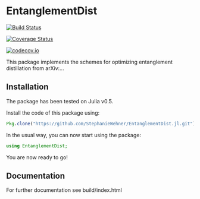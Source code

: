 # EntanglementDist

[![Build Status](https://travis-ci.org/StephanieWehner/EntanglementDist.jl.svg?branch=master)](https://travis-ci.org/StephanieWehner/EntanglementDist.jl)

[![Coverage Status](https://coveralls.io/repos/StephanieWehner/EntanglementDist.jl/badge.svg?branch=master&service=github)](https://coveralls.io/github/StephanieWehner/EntanglementDist.jl?branch=master)

[![codecov.io](http://codecov.io/github/StephanieWehner/EntanglementDist.jl/coverage.svg?branch=master)](http://codecov.io/github/StephanieWehner/EntanglementDist.jl?branch=master)

This package implements the schemes for optimizing entanglement distillation from arXiv:...

## Installation
The package has been tested on Julia v0.5.

Install the code of this package using: 
```julia
Pkg.clone("https://github.com/StephanieWehner/EntanglementDist.jl.git")
```

In the usual way, you can now start using the package:
```julia
using EntanglementDist;
```
You are now ready to go!

## Documentation

For further documentation see build/index.html
